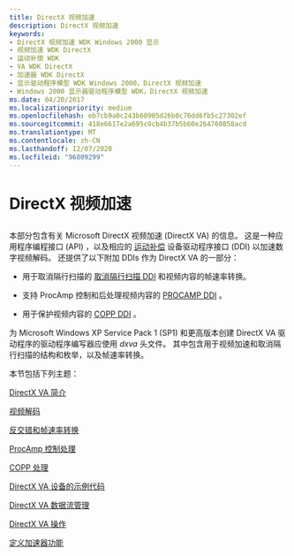 ```yaml
---
title: DirectX 视频加速
description: DirectX 视频加速
keywords:
- DirectX 视频加速 WDK Windows 2000 显示
- 视频加速 WDK DirectX
- 运动补偿 WDK
- VA WDK DirectX
- 加速器 WDK DirectX
- 显示驱动程序模型 WDK Windows 2000，DirectX 视频加速
- Windows 2000 显示器驱动程序模型 WDK，DirectX 视频加速
ms.date: 04/20/2017
ms.localizationpriority: medium
ms.openlocfilehash: eb7cb9a0c243b68905d26b0c76dd6fb5c27302ef
ms.sourcegitcommit: 418e6617e2a695c9cb4b37b5b60e264760858acd
ms.translationtype: MT
ms.contentlocale: zh-CN
ms.lasthandoff: 12/07/2020
ms.locfileid: "96809299"
---
```

# <a name="directx-video-acceleration"></a>DirectX 视频加速


## <span id="ddk_directx_video_acceleration_gg"></span><span id="DDK_DIRECTX_VIDEO_ACCELERATION_GG"></span>


本部分包含有关 Microsoft DirectX 视频加速 (DirectX VA) 的信息。 这是一种应用程序编程接口 (API) ，以及相应的 [运动补偿](motion-compensation.md) 设备驱动程序接口 (DDI) 以加速数字视频解码。 还提供了以下附加 DDIs 作为 DirectX VA 的一部分：

-   用于取消隔行扫描的 [取消隔行扫描 DDI](./deinterlace-ddi.md) 和视频内容的帧速率转换。

-   支持 ProcAmp 控制和后处理视频内容的 [PROCAMP DDI](./procamp-control-ddi.md) 。

-   用于保护视频内容的 [COPP DDI](sample-functions-for-copp.md) 。

为 Microsoft Windows XP Service Pack 1 (SP1) 和更高版本创建 DirectX VA 驱动程序的驱动程序编写器应使用 *dxva* 头文件。 其中包含用于视频加速和取消隔行扫描的结构和枚举，以及帧速率转换。

本节包括下列主题：

[DirectX VA 简介](introduction-to-directx-va.md)

[视频解码](video-decoding.md)

[反交错和帧速率转换](deinterlacing-and-frame-rate-conversion.md)

[ProcAmp 控制处理](procamp-control-processing.md)

[COPP 处理](copp-processing.md)

[DirectX VA 设备的示例代码](example-code-for-directx-va-devices.md)

[DirectX VA 数据流管理](directx-va-data-flow-management.md)

[DirectX VA 操作](directx-va-operations.md)

[定义加速器功能](defining-accelerator-capabilities.md)
